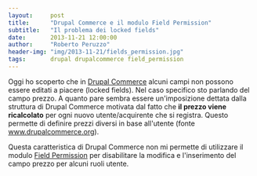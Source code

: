 ```yaml
---
layout:     post
title:      "Drupal Commerce e il modulo Field Permission"
subtitle:   "Il problema dei locked fields"
date:       2013-11-21 12:00:00
author:     "Roberto Peruzzo"
header-img: "img/2013-11-21/fields_permission.jpg"
tags:       drupal drupalcommerce field_permission
---
```


<p>Oggi ho scoperto che in <a href="https://www.drupal.org/project/commerce" target="_blank">Drupal Commerce</a>
  alcuni campi non possono essere editati a piacere (locked fields).
  Nel caso specifico sto parlando del campo prezzo. A quanto pare sembra
  essere un'imposizione dettata dalla struttura di Drupal Commerce motivata dal
  fatto che <strong>il prezzo viene ricalcolato</strong> per ogni nuovo utente/acquirente che si
  registra. Questo permette di definire prezzi diversi in base all'utente (fonte
  <a href="www.drupalcommerce.org" target="_blank">www.drupalcommerce.org</a>).</p>

<p>Questa caratteristica di Drupal Commerce non mi permette di utilizzare il
  modulo <a href="https://www.drupal.org/project/field_permissions" target="_blank">Field Permission</a>
  per disabilitare la modifica e l'inserimento del campo prezzo per alcuni ruoli utente.</p>
